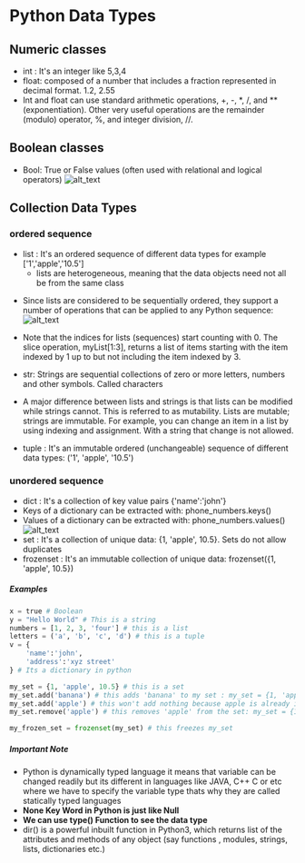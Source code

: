 # Python Data Types
## Numeric classes
* int : It's an integer like 5,3,4
* float:  composed of a number that includes a fraction represented in decimal format. 1.2, 2.55
* Int and float can use standard arithmetic operations, +, -, *, /, and ** (exponentiation). Other very useful operations are the remainder (modulo) operator, %, and integer division, //. 

## Boolean classes
* Bool: True or False values (often used with relational and logical operators)
![alt_text](https://i.imgur.com/SwrD4n3.png)


## Collection Data Types
### ordered sequence
* list : It's an ordered sequence of different data types for example ['1','apple','10.5']
  * lists are heterogeneous, meaning that the data objects need not all be from the same class 
- Since lists are considered to be sequentially ordered, they support a number of operations that can be applied to any Python sequence:
![alt_text](https://i.imgur.com/WCfnH0l.png)
- Note that the indices for lists (sequences) start counting with 0. The slice operation, myList[1:3], returns a list of items starting with the item indexed by 1 up to but not including the item indexed by 3.


- str: Strings are sequential collections of zero or more letters, numbers and other symbols. Called characters
- A major difference between lists and strings is that lists can be modified while strings cannot. This is referred to as mutability. Lists are mutable; strings are immutable. For example, you can change an item in a list by using indexing and assignment. With a string that change is not allowed.

- tuple : It's an immutable ordered (unchangeable) sequence of different data types: ('1', 'apple', '10.5')

### unordered sequence
* dict : It's a collection of key value pairs {'name':'john'}
* Keys of a dictionary can be extracted with: phone_numbers.keys()
* Values of a dictionary can be extracted with: phone_numbers.values()
![alt_text](https://i.imgur.com/BqQ7ZOn.png)
* set : It's a collection of unique data: {1, 'apple', 10.5}. Sets do not allow duplicates
* frozenset : It's an immutable collection of unique data: frozenset({1, 'apple', 10.5})

##### Examples
```Python 
x = true # Boolean
y = "Hello World" # This is a string
numbers = [1, 2, 3, 'four'] # this is a list
letters = ('a', 'b', 'c', 'd') # this is a tuple
v = {
    'name':'john',
    'address':'xyz street'
} # Its a dictionary in python

my_set = {1, 'apple', 10.5} # this is a set
my_set.add('banana') # this adds 'banana' to my set : my_set = {1, 'apple', 10.5, 'banana'}
my_set.add('apple') # this won't add nothing because apple is already in the set
my_set.remove('apple') # this removes 'apple' from the set: my_set = {1, 10.5, 'banana'}

my_frozen_set = frozenset(my_set) # this freezes my_set
```

##### Important Note
* Python is dynamically typed language it means that variable can be changed readily but its different in languages like JAVA, C++ C or etc where we have to specify the variable type thats why they are called statically typed languages
* **None Key Word in Python is just like Null**
* **We can use type() Function to see the data type**
* dir() is a powerful inbuilt function in Python3, which returns list of the attributes and methods of any object (say functions , modules, strings, lists, dictionaries etc.)
